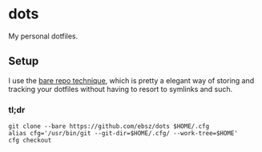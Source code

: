 # dots
My personal dotfiles.


## Setup
I use the [bare repo technique](https://www.atlassian.com/git/tutorials/dotfiles), 
which is pretty a elegant way of storing and tracking your dotfiles without having to resort to symlinks and such.

### tl;dr

```
git clone --bare https://github.com/ebsz/dots $HOME/.cfg
alias cfg='/usr/bin/git --git-dir=$HOME/.cfg/ --work-tree=$HOME'
cfg checkout
```
